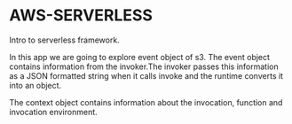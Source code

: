 # AWS-SERVERLESS
Intro to serverless framework. 

In this app we are going to explore event object of s3. The event object contains information from the invoker.The invoker passes this information as a JSON formatted string when it calls invoke and the runtime converts it into an object.

The context object contains information about the invocation, function and invocation environment.


